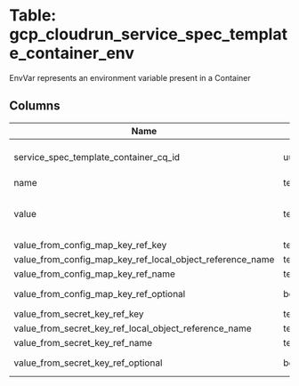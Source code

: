
# Table: gcp_cloudrun_service_spec_template_container_env
EnvVar represents an environment variable present in a Container
## Columns
| Name        | Type           | Description  |
| ------------- | ------------- | -----  |
|service_spec_template_container_cq_id|uuid|Unique CloudQuery ID of gcp_cloudrun_service_spec_template_containers table (FK)|
|name|text|Name of the environment variable|
|value|text|Variable references $(VAR_NAME) are expanded using the previous defined environment variables in the container and any route environment variables|
|value_from_config_map_key_ref_key|text|The key to select|
|value_from_config_map_key_ref_local_object_reference_name|text|Name of the referent|
|value_from_config_map_key_ref_name|text|The ConfigMap to select from|
|value_from_config_map_key_ref_optional|boolean|Specify whether the ConfigMap or its key must be defined|
|value_from_secret_key_ref_key|text|A Cloud Secret Manager secret version|
|value_from_secret_key_ref_local_object_reference_name|text|Name of the referent|
|value_from_secret_key_ref_name|text|The name of the secret in Cloud Secret Manager|
|value_from_secret_key_ref_optional|boolean|Specify whether the Secret or its key must be defined|
